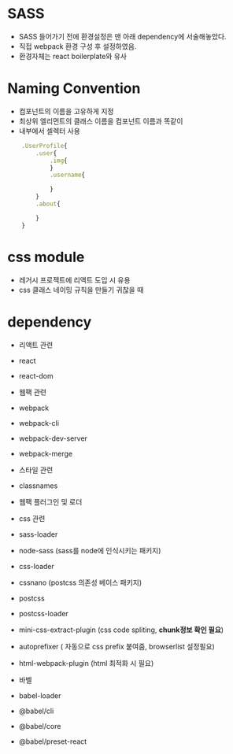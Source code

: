 # SASS
- SASS 들어가기 전에 환경설정은 맨 아래 dependency에 서술해놓았다.
- 직접 webpack 환경 구성 후 설정하였음.
- 환경자체는 react boilerplate와 유사

# Naming Convention
- 컴포넌트의 이름을 고유하게 지정
- 최상위 엘리먼트의 클래스 이름을 컴포넌트 이름과 똑같이
- 내부에서 셀렉터 사용
~~~js
    .UserProfile{
        .user{
            .img{
            }
            .username{

            }
        }
        .about{

        }
    }
~~~

# css module
- 레거시 프로젝트에 리액트 도입 시 유용
- css 클래스 네이밍 규칙을 만들기 귀찮을 때


# dependency
- 리액트 관련
- react
- react-dom
- 웹팩 관련
- webpack
- webpack-cli
- webpack-dev-server
- webpack-merge
- 스타일 관련
- classnames


- 웹팩 플러그인 및 로더
- css 관련
- sass-loader
- node-sass (sass를 node에 인식시키는 패키지)
- css-loader
- cssnano (postcss 의존성 베이스 패키지)
- postcss
- postcss-loader
- mini-css-extract-plugin (css code spliting, **chunk정보 확인 필요**)
- autoprefixer ( 자동으로 css prefix 붙여줌, browserlist 설정필요)
- html-webpack-plugin (html 최적화 시 필요)


- 바벨
- babel-loader
- @babel/cli
- @babel/core
- @babel/preset-react
